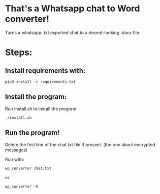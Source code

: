# That's a Whatsapp chat to Word converter!
Turns a whatsapp .txt exported chat to a decent-looking .docx file

# Steps:
## Install requirements with:
`pip3 install -r requirements.txt`
## Install the program:
Run install.sh to install the program:

`./install.sh`
## Run the program!
Delete the first line of the chat.txt file if present. (the one about encrypted messages)

Run with:

`wp_converter chat.txt`

or

`wp_converter -h`
